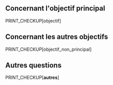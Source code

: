 <!-- Page: #239 Checkup général -->

## Concernant l'objectif principal

PRINT_CHECKUP[objectif]

## Concernant les autres objectifs

PRINT_CHECKUP[objectif_non_principal]


## Autres questions

PRINT_CHECKUP[__autres__]

